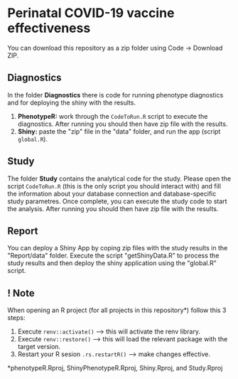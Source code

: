 # Perinatal COVID-19 vaccine effectiveness
You can download this repository as a zip folder using Code -> Download ZIP.
## Diagnostics
In the folder **Diagnostics** there is code for running phenotype diagnostics and for deploying the shiny with the results.
1) **PhenotypeR:** work through the `CodeToRun.R` script to execute the diagnostics. After running you should then have zip file with the results.
2) **Shiny:** paste the "zip" file in the "data" folder, and run the app (script `global.R`).

## Study
The folder **Study** contains the analytical code for the study. Please open the script `CodeToRun.R` (this is the only script you should interact with) and fill the information about your database connection and database-specific study parametres. Once complete, you can execute the study code to start the analysis. After running you should then have zip file with the results.

## Report
You can deploy a Shiny App by coping zip files with the study results in the "Report/data" folder. Execute the script "getShinyData.R" to process the study results and then deploy the shiny application using the "global.R" script.

## ! Note
When opening an R project (for all projects in this repository*) follow this 3 steps:
1. Execute `renv::activate()` --> this will activate the renv library.
2. Execute `renv::restore()` --> this will load the relevant package with the target version.
3. Restart your R sesion `.rs.restartR()` --> make changes effective.

*phenotypeR.Rproj, ShinyPhenotypeR.Rproj, Shiny.Rproj, and Study.Rproj
